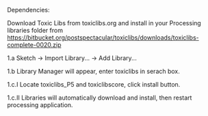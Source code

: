 Dependencies:

Download Toxic Libs from toxiclibs.org and install in your Processing libraries folder from https://bitbucket.org/postspectacular/toxiclibs/downloads/toxiclibs-complete-0020.zip

1.a Sketch -> Import Library... -> Add Library... 

1.b Library Manager will appear, enter toxiclibs in serach box.

1.c.I Locate toxiclibs_P5 and toxiclibscore, click install button.

1.c.II Libraries will automatically download and install, then restart processing application.

